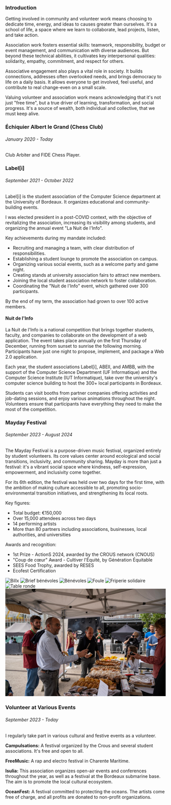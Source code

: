 ### Introduction

Getting involved in community and volunteer work means choosing to dedicate time, energy, and ideas to causes greater than ourselves. It's a school of life, a space where we learn to collaborate, lead projects, listen, and take action.

Association work fosters essential skills: teamwork, responsibility, budget or event management, and communication with diverse audiences. But beyond these technical abilities, it cultivates key interpersonal qualities: solidarity, empathy, commitment, and respect for others.

Associative engagement also plays a vital role in society. It builds connections, addresses often overlooked needs, and brings democracy to life on a daily basis. It allows everyone to get involved, feel useful, and contribute to real change-even on a small scale. 

Valuing volunteer and association work means acknowledging that it's not just "free time", but a true driver of learning, transformation, and social progress. It's a source of wealth, both individual and collective, that we must keep alive.


### Échiquier Albert le Grand (Chess Club)
###### January 2020 - Today

Club Arbiter and FIDE Chess Player.


### Label[i]
###### September 2021 - October 2022

Label[i] is the student association of the Computer Science department at the University of Bordeaux. It organizes educational and community-building events.

I was elected president in a post-COVID context, with the objective of revitalizing the association, increasing its visibility among students, and organizing the annual event "La Nuit de l'Info".

Key achievements during my mandate included:
- Recruiting and managing a team, with clear distribution of responsibilities.
- Establishing a student lounge to promote the association on campus.
- Organizing various social events, such as a welcome party and game night.
- Creating stands at university association fairs to attract new members.
- Joining the local student association network to foster collaboration.
- Coordinating the "Nuit de l'Info" event, which gathered over 300 participants.

By the end of my term, the association had grown to over 100 active members.

#### Nuit de l'Info

La Nuit de l'Info is a national competition that brings together students, faculty, and companies to collaborate on the development of a web application. The event takes place annually on the first Thursday of December, running from sunset to sunrise the following morning. Participants have just one night to propose, implement, and package a Web 2.0 application.

Each year, the student associations Label[i], ABEII, and AMBB, with the support of the Computer Science Department (UF Informatique) and the Computer Science Institute (IUT Informatique), take over the university's computer science building to host the 300+ local participants in Bordeaux.

Students can visit booths from partner companies offering activities and job-dating sessions, and enjoy various animations throughout the night. Volunteers ensure that participants have everything they need to make the most of the competition.


### Mayday Festival
###### September 2023 - August 2024

The Mayday Festival is a purpose-driven music festival, organized entirely by student volunteers. Its core values center around ecological and social transitions, inclusivity, and community sharing. Mayday is more than just a festival: it's a vibrant social space where kindness, self-expression, empowerment, and inclusivity come together.

For its 6th edition, the festival was held over two days for the first time, with the ambition of making culture accessible to all, promoting socio-environmental transition initiatives, and strengthening its local roots.

Key figures:
- Total budget: €150,000
- Over 15,000 attendees across two days
- 14 performing artists
- More than 80 partners including associations, businesses, local authorities, and universities

Awards and recognition:
- 1st Prize - ActionS 2024, awarded by the CROUS network (CNOUS)
- "Coup de cœur" Award - Cultiver l'Équité, by Génération Équitable
- SEES Food Trophy, awarded by RESES
- Ecofest Certification

![Billx](images/career/associative/mayday/Billx.jpg "Artiste Billx © Lombard Visuals")
![Brief bénévoles](images/career/associative/mayday/Brief%20bénévoles.jpg "Brief bénévoles © Lombard Visuals")
![Bénévoles](images/career/associative/mayday/Do%20Not%20Do.jpg "Artiste Do Not Do © Lombard Visuals")
![Foule](images/career/associative/mayday/Foule.jpg "Foule du 18 mai © Lombard Visuals")
![Friperie solidaire](images/career/associative/mayday/Friperie%20solidaire.jpg "Friperie solidaire © Lombard Visuals")
![Table ronde](images/career/associative/mayday/Table%20ronde.jpg "Table ronde © Lombard Visuals")
![Visite officielle](images/career/associative/mayday/visite%20officielle.jpg "Visite officielle du Maire de Talence et de la présidence de l'Université de Bordeaux © Sacha Duperret")


### Volunteer at Various Events
###### September 2023 - Today

I regularly take part in various cultural and festive events as a volunteer.

**Campulsations:** A festival organized by the Crous and several student associations. It's free and open to all.

**FreeMusic:** A rap and electro festival in Charente Maritime.

**Isulia:** This association organizes open-air events and conferences throughout the year, as well as a festival at the Bordeaux submarine base. The aim is to promote the local cultural ecosystem.

**OceanFest:** A festival committed to protecting the oceans. The artists come free of charge, and all profits are donated to non-profit organizations.
